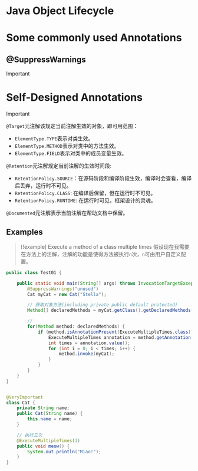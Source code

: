# Java Object Lifecycle





# Some commonly used Annotations
## \@SuppressWarnings
> [!important]





# Self-Designed Annotations
> [!important]
> `@Target`元注解该规定当前注解生效的对象，即可用范围：
> - `ElementType.TYPE`表示对类生效。
> - `ElementType.METHOD`表示对类中的方法生效。
> - `ElementType.FIELD`表示对类中的成员变量生效。
> 
> `@Retention`元注解规定当前注解的生效时间段:
> - `RetentionPolicy.SOURCE`：在源码阶段和编译阶段生效，编译时会查看，编译后丢弃，运行时不可见。
> - `RetentionPolicy.CLASS`: 在编译后保留，但在运行时不可见。
> - `RetentionPolicy.RUNTIME`: 在运行时可见，框架设计的灵魂。
> 
> `@Documented`元注解表示当前注解在帮助文档中保留。


## Examples
> [!example] Execute a method of a class multiple times
> 假设现在我需要在方法上的注解，注解的功能是使得方法被执行`n`次，`n`可由用户自定义配置。
```java
public class Test01 {

    public static void main(String[] args) throws InvocationTargetException, IllegalAccessException {
        @SuppressWarnings("unused")
        Cat myCat = new Cat("Stella");

        // 获取对象方法(including private public default protected)
        Method[] declaredMethods = myCat.getClass().getDeclaredMethods();

		//
        for(Method method: declaredMethods) {
            if (method.isAnnotationPresent(ExecuteMultipleTimes.class)) {
                ExecuteMultipleTimes annotation = method.getAnnotation(ExecuteMultipleTimes.class);
                int times = annotation.value();
                for (int i = 0; i < times; i++) {
                    method.invoke(myCat);
                }
            }
        }
    }
}


@VeryImportant
class Cat {
    private String name;
    public Cat(String name) {
        this.name = name;
    }

	// 执行三次
    @ExecuteMultipleTimes(3)
    public void meow() {
        System.out.println("Miao!");
    }
}
```

